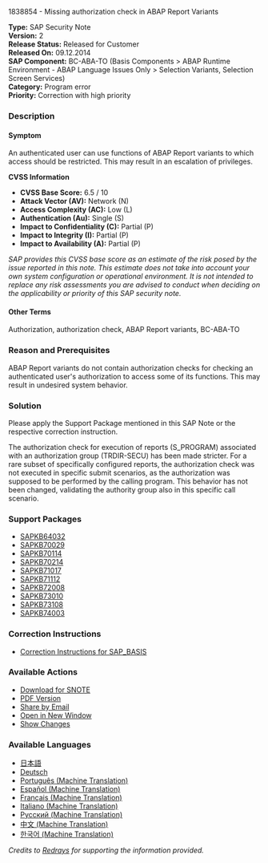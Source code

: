 1838854 - Missing authorization check in ABAP Report Variants

**Type:** SAP Security Note  
**Version:** 2  
**Release Status:** Released for Customer  
**Released On:** 09.12.2014  
**SAP Component:** BC-ABA-TO (Basis Components > ABAP Runtime Environment - ABAP Language Issues Only > Selection Variants, Selection Screen Services)  
**Category:** Program error  
**Priority:** Correction with high priority  

### Description

#### Symptom
An authenticated user can use functions of ABAP Report variants to which access should be restricted. This may result in an escalation of privileges.

**CVSS Information**  
- **CVSS Base Score:** 6.5 / 10  
- **Attack Vector (AV):** Network (N)  
- **Access Complexity (AC):** Low (L)  
- **Authentication (Au):** Single (S)  
- **Impact to Confidentiality (C):** Partial (P)  
- **Impact to Integrity (I):** Partial (P)  
- **Impact to Availability (A):** Partial (P)

*SAP provides this CVSS base score as an estimate of the risk posed by the issue reported in this note. This estimate does not take into account your own system configuration or operational environment. It is not intended to replace any risk assessments you are advised to conduct when deciding on the applicability or priority of this SAP security note.*

#### Other Terms
Authorization, authorization check, ABAP Report variants, BC-ABA-TO

### Reason and Prerequisites
ABAP Report variants do not contain authorization checks for checking an authenticated user's authorization to access some of its functions. This may result in undesired system behavior.

### Solution
Please apply the Support Package mentioned in this SAP Note or the respective correction instruction.

The authorization check for execution of reports (S_PROGRAM) associated with an authorization group (TRDIR-SECU) has been made stricter. For a rare subset of specifically configured reports, the authorization check was not executed in specific submit scenarios, as the authorization was supposed to be performed by the calling program. This behavior has not been changed, validating the authority group also in this specific call scenario.

### Support Packages
- [SAPKB64032](https://me.sap.com/supportpackage/SAPKB64032)
- [SAPKB70029](https://me.sap.com/supportpackage/SAPKB70029)
- [SAPKB70114](https://me.sap.com/supportpackage/SAPKB70114)
- [SAPKB70214](https://me.sap.com/supportpackage/SAPKB70214)
- [SAPKB71017](https://me.sap.com/supportpackage/SAPKB71017)
- [SAPKB71112](https://me.sap.com/supportpackage/SAPKB71112)
- [SAPKB72008](https://me.sap.com/supportpackage/SAPKB72008)
- [SAPKB73010](https://me.sap.com/supportpackage/SAPKB73010)
- [SAPKB73108](https://me.sap.com/supportpackage/SAPKB73108)
- [SAPKB74003](https://me.sap.com/supportpackage/SAPKB74003)

### Correction Instructions
- [Correction Instructions for SAP_BASIS](https://me.sap.com/corrins/0001838854/41)

### Available Actions
- [Download for SNOTE](https://notesdownloads.sap.com/note/0040000010868702017)
- [PDF Version](https://userapps.support.sap.com/sap/support/sfm/notes/print/0001838854?language=en-US&token=D73C303F753BEEAD77DF1EEAF72E6DBA)
- [Share by Email](https://me.sap.com/notes/0001838854/share)
- [Open in New Window](https://me.sap.com/notes/0001838854)
- [Show Changes](https://me.sap.com/notesLatestChanges/0001838854/E/diff)

### Available Languages
- [日本語](https://me.sap.com/notes/0001838854/J)
- [Deutsch](https://me.sap.com/notes/0001838854/D)
- [Português (Machine Translation)](https://me.sap.com/notes/0001838854/P)
- [Español (Machine Translation)](https://me.sap.com/notes/0001838854/S)
- [Français (Machine Translation)](https://me.sap.com/notes/0001838854/F)
- [Italiano (Machine Translation)](https://me.sap.com/notes/0001838854/I)
- [Русский (Machine Translation)](https://me.sap.com/notes/0001838854/R)
- [中文 (Machine Translation)](https://me.sap.com/notes/0001838854/1)
- [한국어 (Machine Translation)](https://me.sap.com/notes/0001838854/3)

*Credits to [Redrays](https://redrays.io) for supporting the information provided.*
